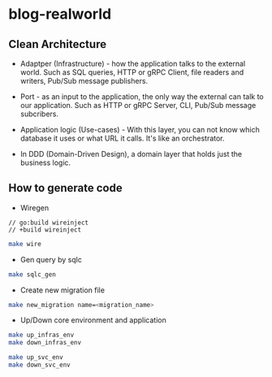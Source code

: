 # blog-realworld

## Clean Architecture

- Adaptper (Infrastructure) - how the application talks to the external world. Such as SQL queries, HTTP or gRPC Client, file readers and writers, Pub/Sub message publishers.

- Port - as an input to the application, the only way the external can talk to our application. Such as HTTP or gRPC Server, CLI, Pub/Sub message subcribers.

- Application logic (Use-cases) - With this layer, you can not know which database it uses or what URL it calls. It's like an orchestrator.

- In DDD (Domain-Driven Design), a domain layer that holds just the business logic.

## How to generate code

- Wiregen

```golang
// go:build wireinject
// +build wireinject
```

```bash
make wire
```

- Gen query by sqlc

```bash
make sqlc_gen
```

- Create new migration file

```bash
make new_migration name=<migration_name>
```

- Up/Down core environment and application

```bash
make up_infras_env
make down_infras_env

make up_svc_env
make down_svc_env
```
